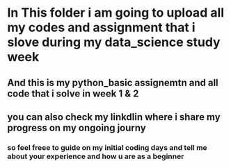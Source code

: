 # In This folder i am  going to upload all my codes and assignment that i slove  during my data_science study week
## And this is my python_basic assignemtn and all code that i solve in week 1 & 2
## you can also check my linkdlin where i share my progress on my ongoing journy  
### so feel freee to guide on my initial coding days and tell me about your experience and how u are as a beginner  